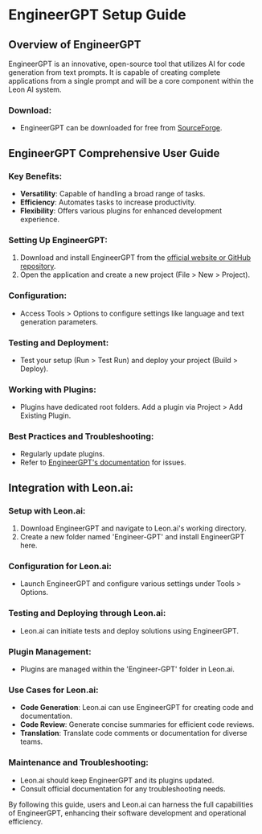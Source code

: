 # EngineerGPT Setup Guide

## Overview of EngineerGPT
EngineerGPT is an innovative, open-source tool that utilizes AI for code generation from text prompts. It is capable of creating complete applications from a single prompt and will be a core component within the Leon AI system.

### Download:
- EngineerGPT can be downloaded for free from [SourceForge](https://sourceforge.net/projects/engineergpt/).

## EngineerGPT Comprehensive User Guide

### Key Benefits:
- **Versatility**: Capable of handling a broad range of tasks.
- **Efficiency**: Automates tasks to increase productivity.
- **Flexibility**: Offers various plugins for enhanced development experience.

### Setting Up EngineerGPT:
1. Download and install EngineerGPT from the [official website or GitHub repository](https://github.com/link-to-engineergpt).
2. Open the application and create a new project (File > New > Project).

### Configuration:
- Access Tools > Options to configure settings like language and text generation parameters.

### Testing and Deployment:
- Test your setup (Run > Test Run) and deploy your project (Build > Deploy).

### Working with Plugins:
- Plugins have dedicated root folders. Add a plugin via Project > Add Existing Plugin.

### Best Practices and Troubleshooting:
- Regularly update plugins.
- Refer to [EngineerGPT's documentation](https://link-to-engineergpt-docs) for issues.

## Integration with Leon.ai:

### Setup with Leon.ai:
1. Download EngineerGPT and navigate to Leon.ai's working directory.
2. Create a new folder named 'Engineer-GPT' and install EngineerGPT here.

### Configuration for Leon.ai:
- Launch EngineerGPT and configure various settings under Tools > Options.

### Testing and Deploying through Leon.ai:
- Leon.ai can initiate tests and deploy solutions using EngineerGPT.

### Plugin Management:
- Plugins are managed within the 'Engineer-GPT' folder in Leon.ai.

### Use Cases for Leon.ai:
- **Code Generation**: Leon.ai can use EngineerGPT for creating code and documentation.
- **Code Review**: Generate concise summaries for efficient code reviews.
- **Translation**: Translate code comments or documentation for diverse teams.

### Maintenance and Troubleshooting:
- Leon.ai should keep EngineerGPT and its plugins updated.
- Consult official documentation for any troubleshooting needs.

By following this guide, users and Leon.ai can harness the full capabilities of EngineerGPT, enhancing their software development and operational efficiency.
